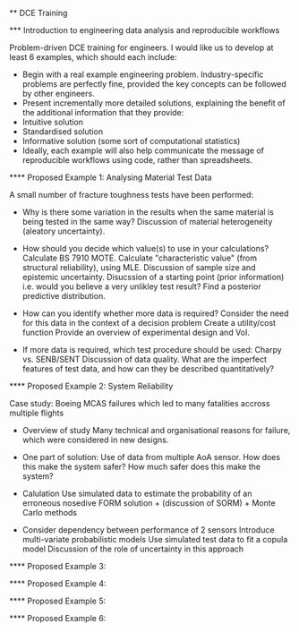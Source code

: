 ** DCE Training

*** Introduction to engineering data analysis and reproducible workflows

Problem-driven DCE training for engineers.
I would like us to develop at least 6 examples, which should each include:
 - Begin with a real example engineering problem. Industry-specific problems are perfectly fine, provided the key concepts can be followed by other engineers.
 - Present incrementally more detailed solutions, explaining the benefit of the additional information that they provide:
 - Intuitive solution
 - Standardised solution
 - Informative solution (some sort of computational statistics)
 - Ideally, each example will also help communicate the message of reproducible workflows using code, rather than spreadsheets.

**** Proposed Example 1: Analysing Material Test Data

A small number of fracture toughness tests have been performed:

 - Why is there some variation in the results when the same material is being tested in the same way?
    Discussion of material heterogeneity (aleatory uncertainty).

 - How should you decide which value(s) to use in your calculations?
    Calculate BS 7910 MOTE.
    Calculate "characteristic value" (from structural reliability), using MLE.
    Discussion of sample size and epistemic uncertainty.
    Disucssion of a starting point (prior information) i.e. would you believe a very unlikley test result?
    Find a posterior predictive distribution.

 - How can you identify whether more data is required?
    Consider the need for this data in the context of a decision problem
    Create a utility/cost function
    Provide an overview of experimental design and VoI.

 - If more data is required, which test procedure should be used: Charpy vs. SENB/SENT
    Discussion of data quality.
    What are the imperfect features of test data, and how can they be described quantitatively?


**** Proposed Example 2: System Reliability

Case study: Boeing MCAS failures which led to many fatalities accross multiple flights

- Overview of study
    Many technical and organisational reasons for failure, which were considered in new designs.

- One part of solution: Use of data from multiple AoA sensor.
    How does this make the system safer?
    How much safer does this make the system?

 - Calulation
    Use simulated data to estimate the probability of an erroneous nosedive
    FORM solution + (discussion of SORM) + Monte Carlo methods

 - Consider dependency between performance of 2 sensors
    Introduce multi-variate probabilistic models
    Use simulated test data to fit a copula model
    Discussion of the role of uncertainty in this approach

**** Proposed Example 3: 

**** Proposed Example 4: 

**** Proposed Example 5: 

**** Proposed Example 6: 